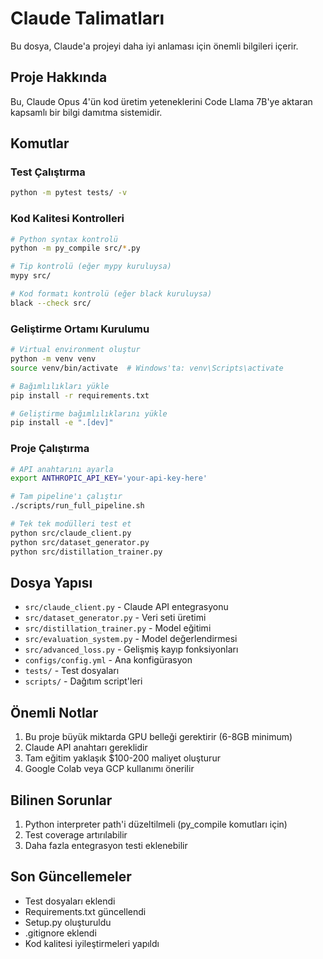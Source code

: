 # Claude Talimatları

Bu dosya, Claude'a projeyi daha iyi anlaması için önemli bilgileri içerir.

## Proje Hakkında

Bu, Claude Opus 4'ün kod üretim yeteneklerini Code Llama 7B'ye aktaran kapsamlı bir bilgi damıtma sistemidir.

## Komutlar

### Test Çalıştırma
```bash
python -m pytest tests/ -v
```

### Kod Kalitesi Kontrolleri
```bash
# Python syntax kontrolü
python -m py_compile src/*.py

# Tip kontrolü (eğer mypy kuruluysa)
mypy src/

# Kod formatı kontrolü (eğer black kuruluysa)
black --check src/
```

### Geliştirme Ortamı Kurulumu
```bash
# Virtual environment oluştur
python -m venv venv
source venv/bin/activate  # Windows'ta: venv\Scripts\activate

# Bağımlılıkları yükle
pip install -r requirements.txt

# Geliştirme bağımlılıklarını yükle
pip install -e ".[dev]"
```

### Proje Çalıştırma
```bash
# API anahtarını ayarla
export ANTHROPIC_API_KEY='your-api-key-here'

# Tam pipeline'ı çalıştır
./scripts/run_full_pipeline.sh

# Tek tek modülleri test et
python src/claude_client.py
python src/dataset_generator.py
python src/distillation_trainer.py
```

## Dosya Yapısı

- `src/claude_client.py` - Claude API entegrasyonu
- `src/dataset_generator.py` - Veri seti üretimi
- `src/distillation_trainer.py` - Model eğitimi
- `src/evaluation_system.py` - Model değerlendirmesi
- `src/advanced_loss.py` - Gelişmiş kayıp fonksiyonları
- `configs/config.yml` - Ana konfigürasyon
- `tests/` - Test dosyaları
- `scripts/` - Dağıtım script'leri

## Önemli Notlar

1. Bu proje büyük miktarda GPU belleği gerektirir (6-8GB minimum)
2. Claude API anahtarı gereklidir
3. Tam eğitim yaklaşık $100-200 maliyet oluşturur
4. Google Colab veya GCP kullanımı önerilir

## Bilinen Sorunlar

1. Python interpreter path'i düzeltilmeli (py_compile komutları için)
2. Test coverage artırılabilir
3. Daha fazla entegrasyon testi eklenebilir

## Son Güncellemeler

- Test dosyaları eklendi
- Requirements.txt güncellendi
- Setup.py oluşturuldu
- .gitignore eklendi
- Kod kalitesi iyileştirmeleri yapıldı